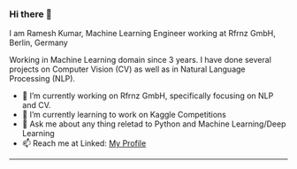 ### Hi there 👋

I am Ramesh Kumar, Machine Learning Engineer working at Rfrnz GmbH, Berlin, Germany

Working in Machine Learning domain since 3 years. I have done several projects on Computer Vision (CV) as well as in Natural Language Processing (NLP).
- 🔭 I’m currently working on Rfrnz GmbH, specifically focusing on NLP and CV.
- 🌱 I’m currently learning to work on Kaggle Competitions
- 💬 Ask me about any thing reletad to Python and Machine Learning/Deep Learning
- 📫 Reach me at Linked: [My Profile](https://www.linkedin.com/in/ramesh-kumar-4507a6aa/)

---
